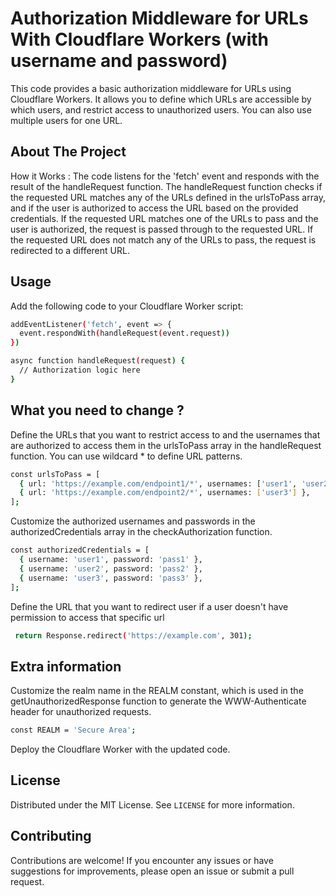 # Authorization Middleware for URLs With Cloudflare Workers (with username and password)

This code provides a basic authorization middleware for URLs using Cloudflare Workers. It allows you to define which URLs are accessible by which users, and restrict access to unauthorized users. You can also use multiple users for one URL.

<!-- ABOUT THE PROJECT -->
## About The Project

How it Works :
The code listens for the 'fetch' event and responds with the result of the handleRequest function. The handleRequest function checks if the requested URL matches any of the URLs defined in the urlsToPass array, and if the user is authorized to access the URL based on the provided credentials. If the requested URL matches one of the URLs to pass and the user is authorized, the request is passed through to the requested URL. If the requested URL does not match any of the URLs to pass, the request is redirected to a different URL.

<!-- USAGE -->
## Usage
Add the following code to your Cloudflare Worker script:
```sh
addEventListener('fetch', event => {
  event.respondWith(handleRequest(event.request))
})

async function handleRequest(request) {
  // Authorization logic here
}
```

<!-- CHANGES -->
## What you need to change ?
Define the URLs that you want to restrict access to and the usernames that are authorized to access them in the urlsToPass array in the handleRequest function. You can use wildcard * to define URL patterns.
```sh
const urlsToPass = [  
  { url: 'https://example.com/endpoint1/*', usernames: ['user1', 'user2'] },
  { url: 'https://example.com/endpoint2/*', usernames: ['user3'] },
];
```
Customize the authorized usernames and passwords in the authorizedCredentials array in the checkAuthorization function.
```sh
const authorizedCredentials = [
  { username: 'user1', password: 'pass1' },
  { username: 'user2', password: 'pass2' },
  { username: 'user3', password: 'pass3' },
];
```
Define the URL that you want to redirect user if a user doesn't have permission to access that specific url
```sh
 return Response.redirect('https://example.com', 301);
```

<!-- EXTRA INFORMATION -->
## Extra information
Customize the realm name in the REALM constant, which is used in the getUnauthorizedResponse function to generate the WWW-Authenticate header for unauthorized requests.
```sh
const REALM = 'Secure Area';
```
Deploy the Cloudflare Worker with the updated code.

<!-- LICENSE -->
## License
Distributed under the MIT License. See `LICENSE` for more information.

<!-- CONTRIBUTING -->
## Contributing
Contributions are welcome! If you encounter any issues or have suggestions for improvements, please open an issue or submit a pull request.
